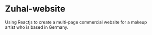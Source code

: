 # Zuhal-website
Using Reactjs to create a multi-page commercial website for a makeup artist who is based in Germany.
 
